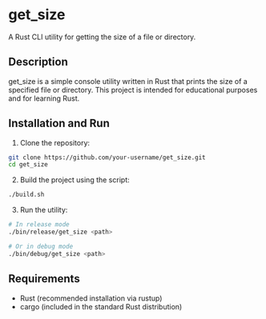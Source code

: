 # get_size

A Rust CLI utility for getting the size of a file or directory.

## Description

get_size is a simple console utility written in Rust that prints the size of a specified file or directory. This project is intended for educational purposes and for learning Rust.

 ## Installation and Run

1. Clone the repository:
```bash
git clone https://github.com/your-username/get_size.git
cd get_size
```

2. Build the project using the script:
```bash
./build.sh
```

3. Run the utility:
```bash
# In release mode
./bin/release/get_size <path>

# Or in debug mode
./bin/debug/get_size <path>
```
## Requirements

- Rust (recommended installation via rustup)
- cargo (included in the standard Rust distribution)

